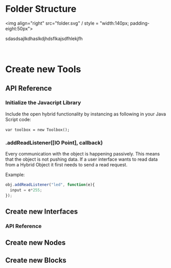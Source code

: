 # Folder Structure

<img  align="right" src="folder.svg" / style = "width:140px; padding-eight:50px">


sdasdsajlkdhaslkdjhdsflkajsdfhlekjfh

<br clear="right"/>

# Create new Tools

## API Reference

### Initialize the Javacript Library
Include the open hybrid functionality by instancing as following in your Java Script code:

```var toolbox = new Toolbox();```

### .addReadListener([IO Point], callback)
Every communication with the object is happening passively. This means that the object is not pushing data. If a user interface wants to read data from a Hybrid Object it first needs to send a read request.

Example:
```javascript
obj.addReadListener("led", function(e){
  input = e*255;
});
```


## Create new Interfaces

### API Reference


## Create new Nodes

## Create new Blocks

